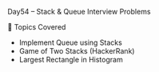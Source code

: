 Day54 – Stack & Queue Interview Problems  

📌 Topics Covered
- Implement Queue using Stacks  
- Game of Two Stacks (HackerRank)  
- Largest Rectangle in Histogram  
